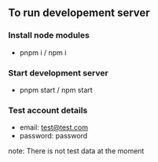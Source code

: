 ## To run developement server

### Install node modules

- pnpm i / npm i

### Start development server

- pnpm start / npm start

### Test account details

- email: test@test.com
- password: password

note: There is not test data at the moment
